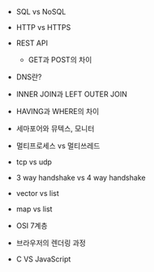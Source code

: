   - SQL vs NoSQL
  - HTTP vs HTTPS
  - REST API
    - GET과 POST의 차이
  - DNS란?
  - INNER JOIN과 LEFT OUTER JOIN
  - HAVING과 WHERE의 차이

  - 세마포어와 뮤텍스, 모니터
  - 멀티프로세스 vs 멀티쓰레드
  - tcp vs udp
  - 3 way handshake vs 4 way handshake
  - vector vs list
  - map vs list
  - OSI 7계층

  - 브라우저의 렌더링 과정
  - C VS JavaScript
